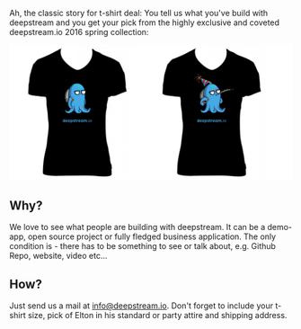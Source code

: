 Ah, the classic story for t-shirt deal: You tell us what you've build with deepstream and you get your pick from the highly exclusive and coveted deepstream.io 2016 spring collection:

![deepstream.io 2016 spring collection](tshirt.png)

## Why?
We love to see what people are building with deepstream. It can be a demo-app, open source project or fully fledged business application. The only condition is - there has to be something to see or talk about, e.g. Github Repo, website, video etc...

## How?
Just send us a mail at [info@deepstream.io](mailto:info@deepstream.io). Don't forget to include your t-shirt size, pick of Elton in his standard or party attire and shipping address.



